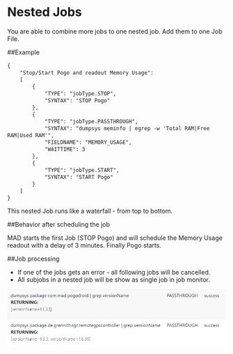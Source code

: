 # Nested Jobs

You are able to combine more jobs to one nested job. Add them to one Job File.

##Example

```
{
    "Stop/Start Pogo and readout Memory Usage":
    [
        {
            "TYPE": "jobType.STOP",
            "SYNTAX": "STOP Pogo"
        },
        {
            "TYPE": "jobType.PASSTHROUGH",
            "SYNTAX": "dumpsys meminfo | egrep -w 'Total RAM|Free RAM|Used RAM'",
            "FIELDNAME": "MEMORY_USAGE",
            "WAITTIME": 3
        },
        {
            "TYPE": "jobType.START",
            "SYNTAX": "START Pogo"
        }
    ]
}
```

This nested Job runs like a waterfall - from top to bottom.

##Behavior after scheduling the job

MAD starts the first Job (STOP Pogo) and will schedule the Memory Usage readout with a delay of 3 minutes.
Finally Pogo starts.

##Job processing

- If one of the jobs gets an error - all following jobs will be cancelled.
- All subjobs in a nested job will be show as single job in job monitor.

![](../_static/jobs/MADmin_nested_jobs_monitor.png)